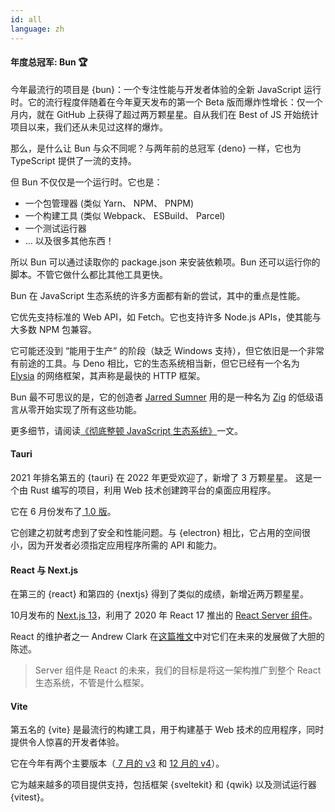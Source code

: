 ```yaml
---
id: all
language: zh
---
```


#### 年度总冠军: Bun 🏆

今年最流行的项目是 {bun}：一个专注性能与开发者体验的全新 JavaScript 运行时。它的流行程度伴随着在今年夏天发布的第一个 Beta 版而爆炸性增长：仅一个月内，就在 GitHub 上获得了超过两万颗星星。自从我们在 Best of JS 开始统计项目以来，我们还从未见过这样的爆炸。

那么，是什么让 Bun 与众不同呢？与两年前的总冠军 {deno} 一样，它也为 TypeScript 提供了一流的支持。

但 Bun 不仅仅是一个运行时。它也是：

- 一个包管理器 (类似 Yarn、 NPM、 PNPM)
- 一个构建工具 (类似 Webpack、 ESBuild、 Parcel)
- 一个测试运行器
- ... 以及很多其他东西！

所以 Bun 可以通过读取你的 package.json 来安装依赖项。Bun 还可以运行你的脚本。不管它做什么都比其他工具更快。

Bun 在 JavaScript 生态系统的许多方面都有新的尝试，其中的重点是性能。

它优先支持标准的 Web API，如 Fetch。它也支持许多 Node.js APIs，使其能与大多数 NPM 包兼容。

它可能还没到 “能用于生产” 的阶段（缺乏 Windows 支持），但它依旧是一个非常有前途的工具。与 Deno 相比，它的生态系统相当新，但它已经有一个名为 [Elysia](https://elysiajs.com/) 的网络框架，其声称是最快的 HTTP 框架。

Bun 最不可思议的是，它的创造者 [Jarred Sumner](https://twitter.com/jarredsumner) 用的是一种名为 [Zig](https://ziglang.org) 的低级语言从零开始实现了所有这些功能。

更多细节，请阅读[《彻底整顿 JavaScript 生态系统》](https://www.lunasec.io/docs/blog/bun-first-look/)一文。

#### Tauri

2021 年排名第五的 {tauri} 在 2022 年更受欢迎了，新增了 3 万颗星星。
这是一个由 Rust 编写的项目，利用 Web 技术创建跨平台的桌面应用程序。

它在 6 月份发布了[ 1.0 版](https://tauri.app/blog/2022/06/19/tauri-1-0)。

它创建之初就考虑到了安全和性能问题。与 {electron} 相比，它占用的空间很小，因为开发者必须指定应用程序所需的 API 和能力。

#### React 与 Next.js

在第三的 {react} 和第四的 {nextjs} 得到了类似的成绩，新增近两万颗星星。

10月发布的 [Next.js 13](https://nextjs.org/blog/next-13)，利用了 2020 年 React 17 推出的 [React Server 组件](https://www.plasmic.app/blog/how-react-server-components-work#what-are-react-server-components)。

React 的维护者之一 Andrew Clark 在[这篇推文](https://twitter.com/acdlite/status/1585029529361612801)中对它们在未来的发展做了大胆的陈述。

> Server 组件是 React 的未来，我们的目标是将这一架构推广到整个 React 生态系统，不管是什么框架。

#### Vite

第五名的 {vite} 是最流行的构建工具，用于构建基于 Web 技术的应用程序，同时提供令人惊喜的开发者体验。

它在今年有两个主要版本（[ 7 月的 v3](https://vitejs.dev/blog/announcing-vite3.html) 和 [12 月的 v4](https://vitejs.dev/blog/announcing-vite4.html)）。

它为越来越多的项目提供支持，包括框架 {sveltekit} 和 {qwik} 以及测试运行器 {vitest}。